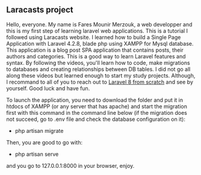 
## Laracasts project

Hello, everyone. My name is Fares Mounir Merzouk, a web developper and this is my first step of learning laravel web applications.
This is a tutorial I followed using Laracasts website. I learned how to build a Single Page Application with Laravel 4.2.8, blade php using XAMPP for Mysql database.
This application is a blog post SPA application that contains posts, their authors and categories. This is a good way to learn Laravel features and syntax. By following the videos, you'll learn how to code, make migrations to databases and creating relationships between DB tables. I did not go all along these videos but learned enough to start my study projects. Although, I recommand to all of you to reach out to <a href="https://laracasts.com/series/laravel-8-from-scratch/">Laravel 8 
from scratch</a> and see by yourself. Good luck and have fun.

To launch the application, you need to download the folder and put it in htdocs of XAMPP (or any server that has apache) and start the migration first with this command in the command line below (if the migration does not succeed, go to .env file and check the database configuration on it):

- php artisan migrate

Then, you are good to go with:

- php artisan serve

and you go to 127.0.0.1:8000 in your browser, enjoy.
